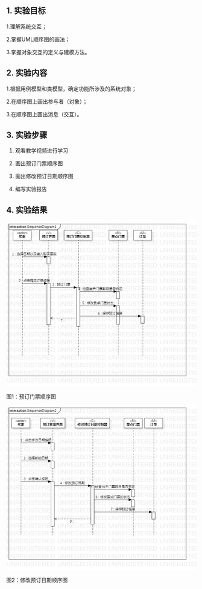 ## 1. 实验目标
  1.理解系统交互；
  
  2.掌握UML顺序图的画法；
  
  3.掌握对象交互的定义与建模方法。

## 2. 实验内容
  1.根据用例模型和类模型，确定功能所涉及的系统对象；
  
  2.在顺序图上画出参与者（对象）；
  
  3.在顺序图上画出消息（交互）。
 
## 3. 实验步骤
  1. 观看教学视频进行学习
  
  2. 画出预订门票顺序图
  
  3. 画出修改预订日期顺序图
  
  4. 编写实验报告
  
  
## 4. 实验结果

 ![顺序图](./Sequence1.jpg)

图1：预订门票顺序图

![顺序图](./Sequence2.jpg)

图2：修改预订日期顺序图
 
